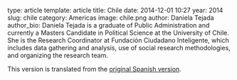 type: article
template: article
title: Chile
date: 2014-12-01 10:27
year: 2014
slug: chile
category: Americas
image: chile.png
author: Daniela Tejada
author_bio: Daniela Tejada is a graduate of Public Administration and currently a Masters Candidate in Political Science at the University of Chile. She is the Research Coordinator at Fundación Ciudadano Inteligente, which includes data gathering and analysis, use of social research methodologies, and organizing the research team.

This version is translated from the [original Spanish version](https://docs.google.com/document/d/1Y9e_QcKJsrA8U7nZlMozmEJisMEyCXIIhAItpQ6va8Y/edit).

